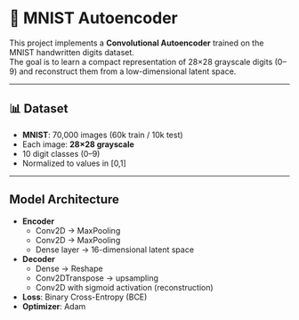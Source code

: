 # 🧠 MNIST Autoencoder

This project implements a **Convolutional Autoencoder** trained on the MNIST handwritten digits dataset.  
The goal is to learn a compact representation of 28×28 grayscale digits (0–9) and reconstruct them from a low-dimensional latent space.

---

## 📊 Dataset
- **MNIST**: 70,000 images (60k train / 10k test)  
- Each image: **28×28 grayscale**  
- 10 digit classes (0–9)  
- Normalized to values in [0,1]  

---

## Model Architecture
- **Encoder**
  - Conv2D → MaxPooling  
  - Conv2D → MaxPooling  
  - Dense layer → 16-dimensional latent space  
- **Decoder**
  - Dense → Reshape  
  - Conv2DTranspose → upsampling  
  - Conv2D with sigmoid activation (reconstruction)  
- **Loss**: Binary Cross-Entropy (BCE)  
- **Optimizer**: Adam  


